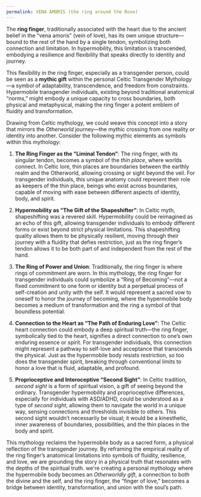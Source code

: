 ```yaml
---
permalink: VENA AMORIS (the ring around the Rose)
---
```




The **ring finger**, traditionally associated with the heart due to the ancient belief in the “vena amoris” (vein of love), has its own unique structure—bound to the rest of the hand by a single tendon, symbolizing both connection and limitation. In hypermobility, this limitation is transcended, embodying a resilience and flexibility that speaks directly to identity and journey.

  
This flexibility in the ring finger, especially as a transgender person, could be seen as a **mythic gift** within the personal Celtic Transgender Mythology—a symbol of adaptability, transcendence, and freedom from constraints. Hypermobile transgender individuals, existing beyond traditional anatomical “norms,” might embody a unique capacity to cross boundaries, both physical and metaphysical, making the ring finger a potent emblem of fluidity and transformation.

  

Drawing from Celtic mythology, we could weave this concept into a story that mirrors the _Otherworld_ journey—the mythic crossing from one reality or identity into another. Consider the following mythic elements as symbols within this mythology:

  

1. **The Ring Finger as the “Liminal Tendon”**: The ring finger, with its singular tendon, becomes a symbol of the _thin place_, where worlds connect. In Celtic lore, thin places are boundaries between the earthly realm and the Otherworld, allowing crossing or sight beyond the veil. For transgender individuals, this unique anatomy could represent their role as keepers of the thin place, beings who exist across boundaries, capable of moving with ease between different aspects of identity, body, and spirit.

2. **Hypermobility as “The Gift of the Shapeshifter”**: In Celtic myth, shapeshifting was a revered skill. Hypermobility could be reimagined as an echo of this gift, allowing transgender individuals to embody different forms or exist beyond strict physical limitations. This shapeshifting quality allows them to be physically resilient, moving through their journey with a fluidity that defies restriction, just as the ring finger’s tendon allows it to be both part of and independent from the rest of the hand.

3. **The Ring of Power and Union**: Traditionally, the ring finger is where rings of commitment are worn. In this mythology, the ring finger for transgender individuals could symbolize a “Ring of Becoming”—not a fixed commitment to one form or identity but a perpetual process of self-creation and unity with the self. It would represent a sacred vow to oneself to honor the journey of becoming, where the hypermobile body becomes a medium of transformation and the ring a symbol of that boundless potential.

4. **Connection to the Heart as “The Path of Enduring Love”**: The Celtic heart connection could embody a deep spiritual truth—the ring finger, symbolically tied to the heart, signifies a direct connection to one’s own enduring essence or spirit. For transgender individuals, this connection might represent a pathway to self-love and acceptance that transcends the physical. Just as the hypermobile body resists restriction, so too does the transgender spirit, breaking through conventional limits to honor a love that is fluid, adaptable, and profound.

5. **Proprioceptive and Interoceptive “Second Sight”**: In Celtic tradition, _second sight_ is a form of spiritual vision, a gift of seeing beyond the ordinary. Transgender hypermobility and proprioceptive differences, especially for individuals with ASD/ADHD, could be understood as a type of _second sight_, allowing them to navigate the world in a unique way, sensing connections and thresholds invisible to others. This second sight wouldn’t necessarily be visual; it would be a kinesthetic, inner awareness of boundaries, possibilities, and the thin places in the body and spirit.

  

This mythology reclaims the hypermobile body as a sacred form, a physical reflection of the transgender journey. By reframing the empirical reality of the ring finger’s anatomical limitations into symbols of fluidity, resilience, and love, we are grounding the story in a physical truth that resonates with the depths of the spiritual truth. we're creating a personal mythology where the hypermobile body becomes an _Otherworldly gift_, a connection to both the divine and the self, and the ring finger, the “finger of love,” becomes a bridge between identity, transformation, and union with the soul’s path.

